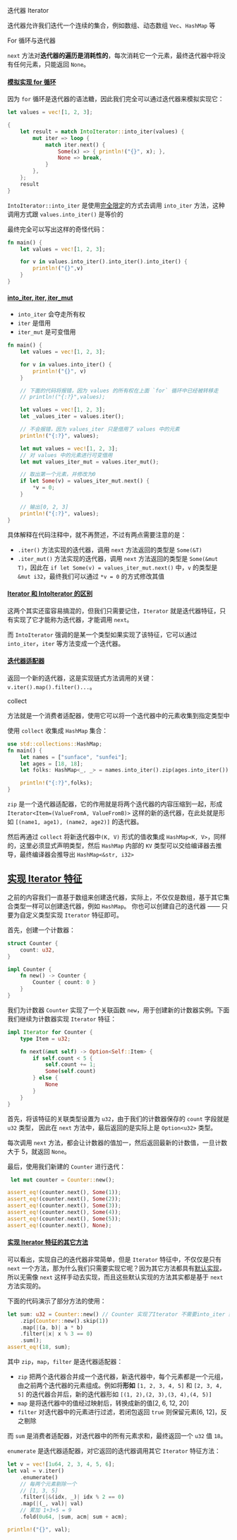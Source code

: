 迭代器 Iterator

迭代器允许我们迭代一个连续的集合，例如数组、动态数组 `Vec`、`HashMap` 等

For 循环与迭代器

`next` 方法对**迭代器的遍历是消耗性的**，每次消耗它一个元素，最终迭代器中将没有任何元素，只能返回 `None`。

#### [模拟实现 for 循环](https://course.rs/advance/functional-programing/iterator.html#例子模拟实现-for-循环)

因为 `for` 循环是迭代器的语法糖，因此我们完全可以通过迭代器来模拟实现它：

```rust
let values = vec![1, 2, 3];

{
    let result = match IntoIterator::into_iter(values) {
        mut iter => loop {
            match iter.next() {
                Some(x) => { println!("{}", x); },
                None => break,
            }
        },
    };
    result
}
```

`IntoIterator::into_iter` 是使用[完全限定](https://course.rs/basic/trait/advance-trait.html#完全限定语法)的方式去调用 `into_iter` 方法，这种调用方式跟 `values.into_iter()` 是等价的

最终完全可以写出这样的奇怪代码：

```rust
fn main() {
    let values = vec![1, 2, 3];

    for v in values.into_iter().into_iter().into_iter() {
        println!("{}",v)
    }
}
```

#### [into_iter, iter, iter_mut](https://course.rs/advance/functional-programing/iterator.html#into_iter-iter-iter_mut)

- `into_iter` 会夺走所有权
- `iter` 是借用
- `iter_mut` 是可变借用

```rust
fn main() {
    let values = vec![1, 2, 3];

    for v in values.into_iter() {
        println!("{}", v)
    }

    // 下面的代码将报错，因为 values 的所有权在上面 `for` 循环中已经被转移走
    // println!("{:?}",values);

    let values = vec![1, 2, 3];
    let _values_iter = values.iter();

    // 不会报错，因为 values_iter 只是借用了 values 中的元素
    println!("{:?}", values);

    let mut values = vec![1, 2, 3];
    // 对 values 中的元素进行可变借用
    let mut values_iter_mut = values.iter_mut();

    // 取出第一个元素，并修改为0
    if let Some(v) = values_iter_mut.next() {
        *v = 0;
    }

    // 输出[0, 2, 3]
    println!("{:?}", values);
}
```

具体解释在代码注释中，就不再赘述，不过有两点需要注意的是：

- `.iter()` 方法实现的迭代器，调用 `next` 方法返回的类型是 `Some(&T)`
- `.iter_mut()` 方法实现的迭代器，调用 `next` 方法返回的类型是 `Some(&mut T)`，因此在 `if let Some(v) = values_iter_mut.next()` 中，`v` 的类型是 `&mut i32`，最终我们可以通过 `*v = 0` 的方式修改其值

#### [Iterator 和 IntoIterator 的区别](https://course.rs/advance/functional-programing/iterator.html#iterator-和-intoiterator-的区别)

这两个其实还蛮容易搞混的，但我们只需要记住，`Iterator` 就是迭代器特征，只有实现了它才能称为迭代器，才能调用 `next`。

而 `IntoIterator` 强调的是某一个类型如果实现了该特征，它可以通过 `into_iter`，`iter` 等方法变成一个迭代器。

#### [迭代器适配器](https://course.rs/advance/functional-programing/iterator.html#迭代器适配器)

返回一个新的迭代器，这是实现链式方法调用的关键：`v.iter().map().filter()...`。

collect

方法就是一个消费者适配器，使用它可以将一个迭代器中的元素收集到指定类型中

使用 `collect` 收集成 `HashMap` 集合：

```rust
use std::collections::HashMap;
fn main() {
    let names = ["sunface", "sunfei"];
    let ages = [18, 18];
    let folks: HashMap<_, _> = names.into_iter().zip(ages.into_iter()).collect();

    println!("{:?}",folks);
}
```

`zip` 是一个迭代器适配器，它的作用就是将两个迭代器的内容压缩到一起，形成 `Iterator<Item=(ValueFromA, ValueFromB)>` 这样的新的迭代器，在此处就是形如 `[(name1, age1), (name2, age2)]` 的迭代器。

然后再通过 `collect` 将新迭代器中`(K, V)` 形式的值收集成 `HashMap<K, V>`，同样的，这里必须显式声明类型，然后 `HashMap` 内部的 `KV` 类型可以交给编译器去推导，最终编译器会推导出 `HashMap<&str, i32>`

## [实现 Iterator 特征](https://course.rs/advance/functional-programing/iterator.html#实现-iterator-特征)

之前的内容我们一直基于数组来创建迭代器，实际上，不仅仅是数组，基于其它集合类型一样可以创建迭代器，例如 `HashMap`。 你也可以创建自己的迭代器 —— 只要为自定义类型实现 `Iterator` 特征即可。

首先，创建一个计数器：

```rust
struct Counter {
    count: u32,
}

impl Counter {
    fn new() -> Counter {
        Counter { count: 0 }
    }
}
```

我们为计数器 `Counter` 实现了一个关联函数 `new`，用于创建新的计数器实例。下面我们继续为计数器实现 `Iterator` 特征：

```rust
impl Iterator for Counter {
    type Item = u32;

    fn next(&mut self) -> Option<Self::Item> {
        if self.count < 5 {
            self.count += 1;
            Some(self.count)
        } else {
            None
        }
    }
}
```

首先，将该特征的关联类型设置为 `u32`，由于我们的计数器保存的 `count` 字段就是 `u32` 类型， 因此在 `next` 方法中，最后返回的是实际上是 `Option<u32>` 类型。

每次调用 `next` 方法，都会让计数器的值加一，然后返回最新的计数值，一旦计数大于 5，就返回 `None`。

最后，使用我们新建的 `Counter` 进行迭代：

```rust
 let mut counter = Counter::new();

assert_eq!(counter.next(), Some(1));
assert_eq!(counter.next(), Some(2));
assert_eq!(counter.next(), Some(3));
assert_eq!(counter.next(), Some(4));
assert_eq!(counter.next(), Some(5));
assert_eq!(counter.next(), None);
```

#### [实现 Iterator 特征的其它方法](https://course.rs/advance/functional-programing/iterator.html#实现-iterator-特征的其它方法)

可以看出，实现自己的迭代器非常简单，但是 `Iterator` 特征中，不仅仅是只有 `next` 一个方法，那为什么我们只需要实现它呢？因为其它方法都具有[默认实现](https://course.rs/basic/trait/trait.html#默认实现)，所以无需像 `next` 这样手动去实现，而且这些默认实现的方法其实都是基于 `next` 方法实现的。

下面的代码演示了部分方法的使用：

```rust
let sum: u32 = Counter::new() // Counter 实现了Iterator 不需要into_iter 或 iter iter_mut
    .zip(Counter::new().skip(1))
    .map(|(a, b)| a * b)
    .filter(|x| x % 3 == 0)
    .sum();
assert_eq!(18, sum);
```

其中 `zip`，`map`，`filter` 是迭代器适配器：

- `zip` 把两个迭代器合并成一个迭代器，新迭代器中，每个元素都是一个元组，由之前两个迭代器的元素组成。例如将**形如** `[1, 2, 3, 4, 5]` 和 `[2, 3, 4, 5]` 的迭代器合并后，新的迭代器形如 `[(1, 2),(2, 3),(3, 4),(4, 5)]`
- `map` 是将迭代器中的值经过映射后，转换成新的值[2, 6, 12, 20]
- `filter` 对迭代器中的元素进行过滤，若闭包返回 `true` 则保留元素[6, 12]，反之剔除

而 `sum` 是消费者适配器，对迭代器中的所有元素求和，最终返回一个 `u32` 值 `18`。

`enumerate` 是迭代器适配器，对它返回的迭代器调用其它 `Iterator` 特征方法：

```rust
let v = vec![1u64, 2, 3, 4, 5, 6];
let val = v.iter()
    .enumerate()
    // 每两个元素剔除一个
    // [1, 3, 5]
    .filter(|&(idx, _)| idx % 2 == 0)
    .map(|(_, val)| val)
    // 累加 1+3+5 = 9
    .fold(0u64, |sum, acm| sum + acm);

println!("{}", val);
```
